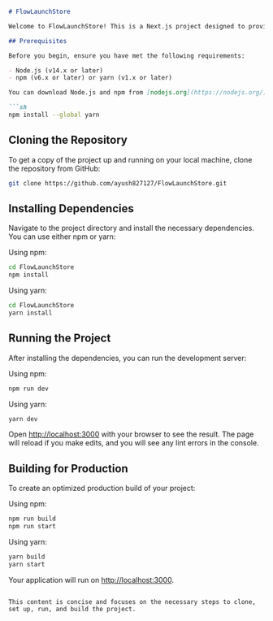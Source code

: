 
```markdown
# FlowLaunchStore

Welcome to FlowLaunchStore! This is a Next.js project designed to provide a seamless and efficient e-commerce experience. Follow the instructions below to set up and run the project on your local server.

## Prerequisites

Before you begin, ensure you have met the following requirements:

- Node.js (v14.x or later)
- npm (v6.x or later) or yarn (v1.x or later)

You can download Node.js and npm from [nodejs.org](https://nodejs.org/). Yarn can be installed globally using npm:

```sh
npm install --global yarn
```

## Cloning the Repository

To get a copy of the project up and running on your local machine, clone the repository from GitHub:

```sh
git clone https://github.com/ayush827127/FlowLaunchStore.git
```

## Installing Dependencies

Navigate to the project directory and install the necessary dependencies. You can use either npm or yarn:

Using npm:

```sh
cd FlowLaunchStore
npm install
```

Using yarn:

```sh
cd FlowLaunchStore
yarn install
```

## Running the Project

After installing the dependencies, you can run the development server:

Using npm:

```sh
npm run dev
```

Using yarn:

```sh
yarn dev
```

Open [http://localhost:3000](http://localhost:3000) with your browser to see the result. The page will reload if you make edits, and you will see any lint errors in the console.

## Building for Production

To create an optimized production build of your project:

Using npm:

```sh
npm run build
npm run start
```

Using yarn:

```sh
yarn build
yarn start
```

Your application will run on [http://localhost:3000](http://localhost:3000).
```

This content is concise and focuses on the necessary steps to clone, set up, run, and build the project.
